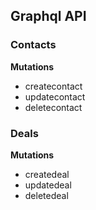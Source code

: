 ## Graphql API

### Contacts

**Mutations**

- createcontact
- updatecontact
- deletecontact


### Deals

**Mutations**

- createdeal
- updatedeal
- deletedeal

